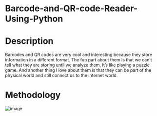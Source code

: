 # Barcode-and-QR-code-Reader-Using-Python
# Description
Barcodes and QR codes are very cool and interesting because they store information in a different format. The fun part about them is that we can’t tell what they are storing until we analyze them. It’s like playing a puzzle game. And another thing I love about them is that they can be part of the physical world and still connect us to the internet world.
# Methodology
![image](https://github.com/user-attachments/assets/f8a2a372-420a-43fb-b750-4a88ae33d293)

